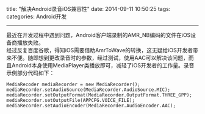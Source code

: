 title: "解决Android录音iOS兼容性"
date: 2014-09-11 10:50:25
tags:
categories: Android开发

---

最近在开发过程中遇到问题，Android客户端录制的AMR_NB编码的文件在iOS设备商播放失败。  
经过反复百度谷歌，得知iOS需要借助AmrToWave的转换，这无疑给iOS开发者带来不便。随即想到更改录音时的参数，经过测试，使用AAC可以解决该问题，而且Android本身使用MediaPlayer类播放即可，减轻了iOS开发者的工作量。录音示例部分代码如下：

<!--more-->


    MediaRecoder mediaRecorder = new MediaRecorder();  
	mediaRecorder.setAudioSource(MediaRecorder.AudioSource.MIC);  
	mediaRecorder.setOutputFormat(MediaRecorder.OutputFormat.THREE_GPP);  
	mediaRecorder.setOutputFile(APPCFG.VOICE_FILE);  
	mediaRecorder.setAudioEncoder(MediaRecorder.AudioEncoder.AAC);  